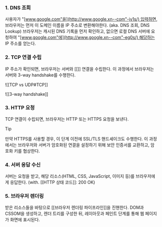 ### 1.  DNS 조회

사용자가 "[www.google.com"을](http://www.google.xn--com"-jy1s/) 입력하면, 브라우저는 먼저 이 도메인 이름을 IP 주소로 변환해야한다. (aka. DNS 조회, DNS Lookup) 
브라우저는 캐시된 DNS 기록을 먼저 확인하고, 없으면 로컬 DNS 서버에 요청하여 "[www.google.com"에](http://www.google.xn--com"-eg0s/) 해당하는 IP 주소를 얻는다.

### 2. TCP 연결 수립
IP 주소가 확인되면, 브라우저는 서버와 [[]] 연결을 수립한다. 이 과정에서 브라우저는 서버와 3-way handshake를 수행한다. 

![[TCP vs UDP#TCP]]

![[3-way handshake]]

### 3. HTTP 요청

TCP 연결이 수립되면, 브라우저는 HTTP 또는 HTTPS 요청을 보낸다.

>[!tip]
> 만약 HTTPS를 사용할 경우, 이 단계 이전에 SSL/TLS 핸드셰이크도 수행한다. 이 과정에서는 브라우저와 서버가 암호화된 연결을 설정하기 위해 보안 인증서를 교환하고, 암호화 키를 협상한다.

### 4. 서버 응답 수신
서버는 요청을 받고, 해당 리소스(HTML, CSS, JavaScript, 이미지 등)를 브라우저에게 응답한다. (with. [[HTTP 상태 코드]]: 200 OK)

### 5. 브라우저 렌더링

받은 리소스들을 바탕으로 [[브라우저 렌더링 파이프라인]]을 진핸한다. DOM과 CSSOM을 생성하고, 렌더 트리를 구성한 뒤, 레이아웃과 페인트 단계를 통해 웹 페이지가 화면에 표시된다.